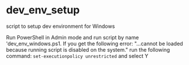 # dev_env_setup
script to setup dev environment for Windows


Run PowerShell in Admin mode and run script by name 'dev_env_windows.ps1. If you get the following error:
"...cannot be loaded because  running script is disabled on the system." run the following command:
```set-executionpolicy unrestricted``` and select Y
